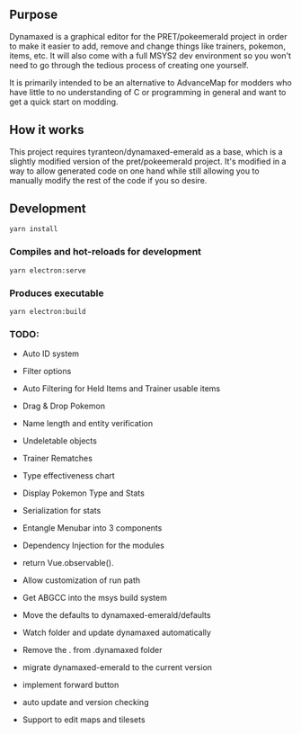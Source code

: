 ## Purpose

Dynamaxed is a graphical editor for the PRET/pokeemerald project in order to make it easier to add, remove and change things like trainers, pokemon, items, etc. It will also come with a full MSYS2 dev environment so you won't need to go through the tedious process of creating one yourself.

It is primarily intended to be an alternative to AdvanceMap for modders who have little to no understanding of C or programming in general and want to get a quick start on modding.

## How it works

This project requires tyranteon/dynamaxed-emerald as a base, which is a slightly modified version of the pret/pokeemerald project. It's modified in a way to allow generated code on one hand while still allowing you to manually modify the rest of the code if you so desire. 

## Development
```
yarn install
```

### Compiles and hot-reloads for development
```
yarn electron:serve
```

### Produces executable
```
yarn electron:build
```

### TODO:

- Auto ID system
- Filter options
- Auto Filtering for Held Items and Trainer usable items
- Drag & Drop Pokemon
- Name length and entity verification
- Undeletable objects
- Trainer Rematches
- Type effectiveness chart
- Display Pokemon Type and Stats

- Serialization for stats
- Entangle Menubar into 3 components
- Dependency Injection for the modules
- return Vue.observable().
- Allow customization of run path
- Get ABGCC into the msys build system
- Move the defaults to dynamaxed-emerald/defaults
- Watch folder and update dynamaxed automatically
- Remove the . from .dynamaxed folder 
- migrate dynamaxed-emerald to the current version
- implement forward button
- auto update and version checking
- Support to edit maps and tilesets
